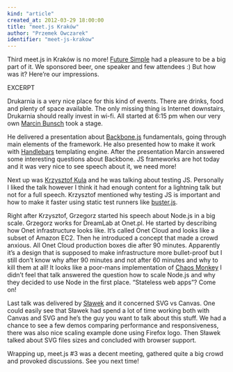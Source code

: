 ```yaml
---
kind: "article"
created_at: 2012-03-29 18:00:00
title: "meet.js Kraków"
author: "Przemek Owczarek"
identifier: "meet-js-krakow"
---
```


Third meet.js in Kraków is no more! [Future
Simple](http://www.futuresimple.com/) had a pleasure to be a big part of it. We
sponsored beer, one speaker and few attendees :) But how was it?  Here’re our
impressions.

EXCERPT

Drukarnia is a very nice place for this kind of events. There are drinks, food
and plenty of space available. The only missing thing is Internet downstairs,
Drukarnia should really invest in wi-fi. All started at 6:15 pm when our very
own [Marcin Bunsch](https://twitter.com/marcinbunsch) took a stage.

He delivered a presentation about
[Backbone.js](http://documentcloud.github.com/backbone/) fundamentals, going
through main elements of the framework. He also presented how to make it work
with [Handlebars](http://handlebarsjs.com/) templating engine. After the
presentation Marcin answered some interesting questions about Backbone. JS
frameworks are hot today and it was very nice to see speech about it, we need
more!

Next up was [Krzysztof Kula](https://twitter.com//krzychukula) and he was
talking about testing JS. Personally I liked the talk however I think it had
enough content for a lightning talk but not for a full speech. Krzysztof
mentioned why testing JS is important and how to make it faster using static
test runners like [buster.js](http://busterjs.org/).

Right after Krzysztof, Grzegorz started his speech about Node.js in a big scale.
Grzegorz works for DreamLab at Onet.pl. He started by describing how Onet
infrastructure looks like. It’s called Onet Cloud and looks like a subset of
Amazon EC2. Then he introduced a concept that made a crowd anxious. All Onet
Cloud production boxes die after 90 minutes. Apparently it’s a design that is
supposed to make infrastructure more bullet-proof but I still don’t know why
after 90 minutes and not after 60 minutes and why to kill them at all! It looks
like a poor-mans implementation of [Chaos
Monkey](http://www.codinghorror.com/blog/2011/04/working-with-the-chaos-monkey.html)
I didn’t feel that talk answered the question how to scale Node.js and why they
decided to use Node in the first place. “Stateless web apps”? Come on!

Last talk was delivered by [Sławek](https://twitter.com/hfrntt) and it concerned
SVG vs Canvas. One could easily see that Sławek had spend a lot of time working
both with Canvas and SVG and he’s the guy you want to talk about this stuff. We
had a chance to see a few demos comparing performance and responsiveness, there
was also nice scaling example done using Firefox logo. Then Sławek talked about
SVG files sizes and concluded with browser support.

Wrapping up, meet.js #3 was a decent meeting, gathered quite a big crowd and
provoked discussions. See you next time!
